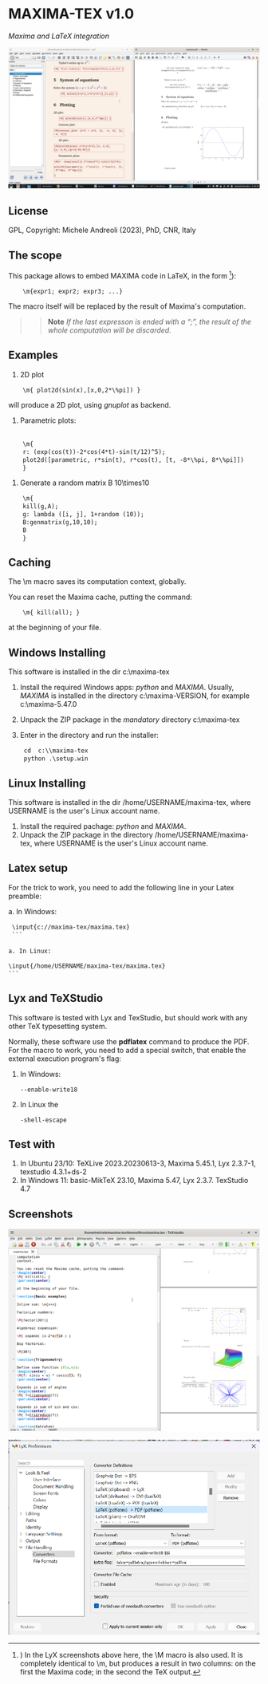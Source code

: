 MAXIMA-TEX v1.0
===========================
*Maxima and LaTeX integration*


![lyx](lyx-working.png)





License
------
GPL, Copyright: Michele Andreoli (2023), PhD, CNR, Italy

The scope
-------------------

This package allows to embed MAXIMA code in LaTeX, in the form [^1]):

```
	\m{expr1; expr2; expr3; ...}

```

The macro itself will be replaced by the result of Maxima's computation.

>> **Note** *If the last expresson is ended with a “;”, the result of the whole computation will be discarded.*

[^1]:) In the LyX screenshots above here, the \\M macro is also used. It is completely identical to \\m, but produces a result in two columns: on the first the Maxima code; in the second the TeX output.



Examples
-----------

1. 2D plot

```
	\m{ plot2d(sin(x),[x,0,2*\%pi]) }
```
will produce a 2D plot, using *gnuplot* as backend.


1. Parametric plots:

```

	\m{
	r: (exp(cos(t))-2*cos(4*t)-sin(t/12)^5); 
	plot2d([parametric, r*sin(t), r*cos(t), [t, -8*\%pi, 8*\%pi]])
	}
```

1. Generate a random matrix B 10\times10

```
	\m{
	kill(g,A);
	g: lambda ([i, j], 1+random (10));
	B:genmatrix(g,10,10); 
	B
	}
```


Caching
--------

The \\m macro saves its computation context, globally.

You can reset the Maxima cache, putting the command:

```
	\m{ kill(all); }
```
at the beginning of your file.


Windows Installing
-----------

This software is installed in the dir  c:\\maxima-tex

1. Install the required Windows apps: *python* and *MAXIMA*.  Usually, *MAXIMA* is installed
   in the directory c:\\maxima-VERSION, for example c:\\maxima-5.47.0
1. Unpack the ZIP package in the *mandatory* directory  c:\\maxima-tex
1. Enter in the directory and run the installer:

   ```
	cd  c:\\maxima-tex
	python .\setup.win
   ```

Linux Installing
-----------

This software is installed in the dir /home/USERNAME/maxima-tex, where USERNAME is the user's Linux account name.

1. Install the required pachage: *python* and *MAXIMA*. 
1. Unpack the ZIP package in the directory  /home/USERNAME/maxima-tex,
   where USERNAME is the user's Linux account name.


Latex setup
------------


For the trick to work, you need to add the following line in your Latex preamble:

a. In Windows:


   ```
	\input{c://maxima-tex/maxima.tex}
	```

a. In Linux:

   ```
	\input{/home/USERNAME/maxima-tex/maxima.tex}
	```

Lyx and TeXStudio
----------------

This software is tested with Lyx and TexStudio, but should work with any other TeX typesetting system.

Normally, these software use the **pdflatex** command to produce the PDF. For the macro to work, you need to add a special switch, that enable the external execution program's flag:

1. In Windows: 
   ```
   --enable-write18
   ```
1. In Linux the 
   ```
   -shell-escape
   ```

Test with
-------------

1. In Ubuntu 23/10: TeXLive 2023.20230613-3, Maxima 5.45.1, Lyx 2.3.7-1, texstudio  4.3.1+ds-2
1. In Windows 11: basic-MikTeX 23.10, Maxima 5.47, Lyx 2.3.7. TexStudio 4.7


Screenshots
--------------

![TeXStudio](texstudio1.png)

![win setup](win-lyx-setup.png)



